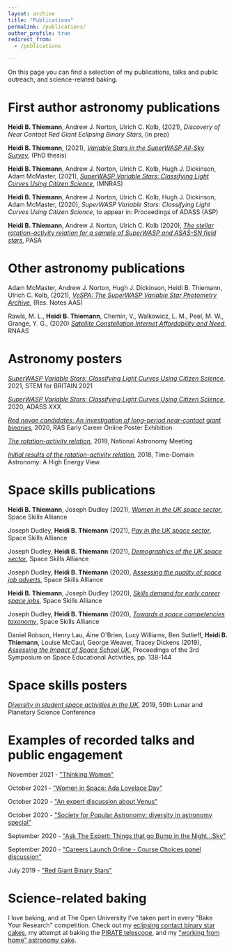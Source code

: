 ```yaml
---
layout: archive
title: "Publications"
permalink: /publications/
author_profile: true
redirect_from: 
  - /publications

---
```


On this page you can find a selection of my publications, talks and public outreach, and science-related baking.

First author astronomy publications
======

**Heidi B. Thiemann**, Andrew J. Norton, Ulrich C. Kolb, (2021), _Discovery of Near Contact Red Giant Eclipsing Binary Stars_, (in prep)

**Heidi B. Thiemann**, (2021), _[Variable Stars in the SuperWASP All-Sky Survey](http://oro.open.ac.uk/78919/)_, (PhD thesis)

**Heidi B. Thiemann**, Andrew J. Norton, Ulrich C. Kolb, Hugh J. Dickinson, Adam McMaster, (2021), _[SuperWASP Variable Stars: Classifying Light Curves Using Citizen Science](https://academic.oup.com/mnras/article/502/1/1299/6105327)_, (MNRAS)

**Heidi B. Thiemann**, Andrew J. Norton, Ulrich C. Kolb, Hugh J. Dickinson, Adam McMaster, (2020), _SuperWASP Variable Stars: Classifying Light Curves Using Citizen Science_, to appear in: Proceedings of ADASS (ASP)

**Heidi B. Thiemann**, Andrew J. Norton, Ulrich C. Kolb (2020), _[The stellar rotation–activity relation for a sample of SuperWASP and ASAS-SN field stars](https://www.cambridge.org/core/journals/publications-of-the-astronomical-society-of-australia/article/stellar-rotationactivity-relation-for-a-sample-of-superwasp-and-asassn-field-stars/0B2772DE14A99FC44E73F32704D3FA8B)_, PASA

Other astronomy publications
======

Adam McMaster, Andrew J. Norton, Hugh J. Dickinson, Heidi B. Thiemann, Ulrich C. Kolb, (2021), _[VeSPA: The SuperWASP Variable Star Photometry Archive](https://iopscience.iop.org/article/10.3847/2515-5172/ac2de8/meta)_, (Res. Notes AAS)

Rawls, M. L., **Heidi B. Thiemann**, Chemin, V., Walkowicz, L. M., Peel, M. W., Grange, Y. G., (2020) _[Satellite Constellation Internet Affordability and Need](https://iopscience.iop.org/article/10.3847/2515-5172/abc48e)_, RNAAS


Astronomy posters
======
_[SuperWASP Variable Stars: Classifying Light Curves Using Citizen Science](https://stemforbritain.org.uk/wp-content/uploads/2021/03/HEIDI_THIEMANN_2021_POSTER.pdf)_, 2021, STEM for BRITAIN 2021

_[SuperWASP Variable Stars: Classifying Light Curves Using Citizen Science](https://adass2020.es/static/ftp/P7-166/P7-166.pdf)_, 2020, ADASS XXX

_[Red novae candidates: An investigation of long-period near-contact giant binaries](https://ras.ac.uk/poster-contest/heidi-thiemann)_, 2020, RAS Early Career Online Poster Exhibition

_[The rotation-activity relation](https://nam2019.org/posters/details/32/160)_, 2019, National Astronomy Meeting

_[Initial results of the rotation-activity relation](https://www.cosmos.esa.int/documents/332006/1602912/AbstractBook.pdf)_, 2018, Time-Domain Astronomy: A High Energy View


Space skills publications
======
**Heidi B. Thiemann**, Joseph Dudley (2021), _[Women in the UK space sector](https://spaceskills.org/women-report)_, Space Skills Alliance

Joseph Dudley, **Heidi B. Thiemann** (2021), _[Pay in the UK space sector](https://spaceskills.org/census-pay)_, Space Skills Alliance

Joseph Dudley, **Heidi B. Thiemann** (2021), _[Demographics of the UK space sector](https://spaceskills.org/census)_, Space Skills Alliance

Joseph Dudley, **Heidi B. Thiemann** (2020), _[Assessing the quality of space job adverts](https://spaceskills.org/job-advert-quality)_, Space Skills Alliance

**Heidi B. Thiemann**, Joseph Dudley (2020), _[Skills demand for early career space jobs](https://spaceskills.org/skills-demand-for-early-career-space-jobs)_, Space Skills Alliance

Joseph Dudley, **Heidi B. Thiemann** (2020), _[Towards a space competencies taxonomy](https://spaceskills.org/towards-a-space-competencies-taxonomy)_, Space Skills Alliance

Daniel Robson, Henry Lau, Áine O'Brien, Lucy Williams, Ben Sutlieff, **Heidi B. Thiemann**, Louise McCaul, George Weaver, Tracey Dickens (2019), _[Assessing the Impact of Space School UK](https://arxiv.org/abs/2006.06680)_, Proceedings of the 3rd Symposium on Space Educational Activities, pp. 138-144


Space skills posters
======

_[Diversity in student space activities in the UK](https://www.hou.usra.edu/meetings/lpsc2019/eposter/2380.pdf)_, 2019, 50th Lunar and Planetary Science Conference



Examples of recorded talks and public engagement
======
November 2021 - ["Thinking Women"](https://www.youtube.com/watch?v=rirh_ZpfEn0)

October 2021 - ["Women in Space: Ada Lovelace Day"](https://www.youtube.com/watch?v=kydB42Cy2Kw)

October 2020 - ["An expert discussion about Venus"](https://www.youtube.com/watch?v=dhhvbOaayhY)

October 2020 - ["Society for Popular Astronomy: diversity in astronomy special"](https://www.facebook.com/watch/live/?v=615513355794974&ref=watch_permalink)

September 2020 - ["Ask The Expert: Things that go Bump in the Night...Sky"](https://www.youtube.com/watch?v=fX1lfwIrHI4&list=PLar-D-A84stgVg2wxjDQaH1eAUDPdhRc3&index=8)

September 2020 - ["Careers Launch Online - Course Choices panel discussion"](https://www.youtube.com/watch?v=qWP9EmgGhpU)

July 2019 - ["Red Giant Binary Stars"](https://www.youtube.com/watch?v=DbuOpXI202E)


Science-related baking
======

I love baking, and at The Open University I've taken part in every "Bake Your Research" competition. Check out my [eclipsing contact binary star cakes](https://twitter.com/heidi_teaman/status/1050045772371283979/photo/3), my attempt at baking the [PIRATE telescope](https://twitter.com/heidi_teaman/status/1194254321266896896), and my ["working from home" astronomy cake](https://twitter.com/heidi_teaman/status/1327645256607821830?s=20).
